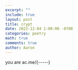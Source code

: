 ```yaml
---
excerpt: ""
include: true
layout: post
title: crypt 
date: 2022-12-04 1:00:00 -0700
categories: poetry 
math: true
comments: true
author: Aaron
---
```


you are ac.me/{-----}
